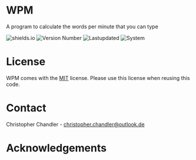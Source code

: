 # WPM
 A program to calculate the words per minute that you can type

![shields.io](https://img.shields.io/badge/License-MIT-red)
![Version Number](https://img.shields.io/badge/Version-1.0.0-brightgreen)
![Lastupdated](https://img.shields.io/badge/Last_Updated-March_2022-blue)
![System](https://img.shields.io/badge/Windows-Tested-yellow)

# License

WPM comes with the [MIT](https://opensource.org/licenses/MIT) license.
Please use this license when reusing this code. 

# Contact
Christopher Chandler - christopher.chandler@outlook.de




# Acknowledgements